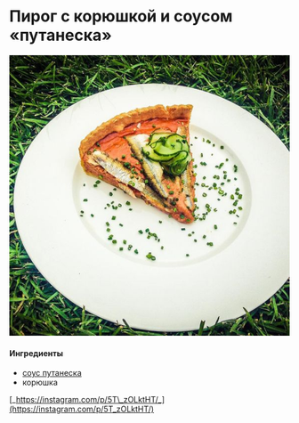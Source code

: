 # Пирог с корюшкой и соусом «путанеска»

![](../../pics/db7071e729ebed3cb5504ea5fd4e1332.jpg)

#### Ингредиенты

* [соус путанеска](../../../pasti_i_rizotto/pasti/pasta-putaneska-spaghetti-alla-puttanesca.md)
* корюшка

[_https://instagram.com/p/5T\_zOLktHT/_](https://instagram.com/p/5T_zOLktHT/)
